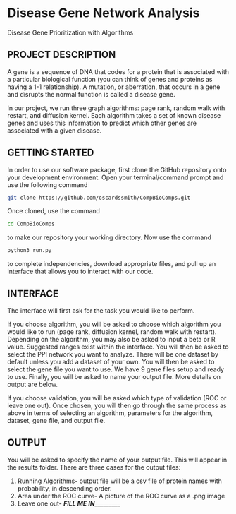 # Disease Gene Network Analysis

Disease Gene Prioritization with Algorithms

## PROJECT DESCRIPTION
 A gene is a sequence of DNA that codes for a protein that is associated with a particular biological function (you can think of genes and proteins as having a 1-1 relationship). A mutation, or aberration, that occurs in a gene and disrupts the normal function is called a disease gene.

 In our project, we run three graph algorithms: page rank, random walk with restart, and diffusion kernel. Each algorithm takes a set of known disease genes and uses this information to predict which other genes are associated with a given disease.

## GETTING STARTED
 In order to use our software package, first clone the GitHub repository onto your development environment. Open your terminal/command prompt and use the following command

 ```bash
 git clone https://github.com/oscardssmith/CompBioComps.git
 ```
Once cloned, use the command

```bash
cd CompBioComps
```
to make our repository your working directory. Now use the command
```bash
python3 run.py
```
to complete independencies, download appropriate files, and pull up an interface that allows you to interact with our code.

## INTERFACE
The interface will first ask for the task you would like to perform.

If you choose algorithm, you will be asked to choose which algorithm you would like to run (page rank, diffusion kernel, random walk with restart). Depending on the algorithm, you may also be asked to input a beta or R value. Suggested ranges exist within the interface. You will then be asked to select the PPI network you want to analyze. There will be one dataset by default unless you add a dataset of your own. You will then be asked to select the gene file you want to use. We have 9 gene files setup and ready to use. Finally, you will be asked to name your output file. More details on output are below.

If you choose validation, you will be asked which type of validation (ROC or leave one out). Once chosen, you will then go through the same process as above in terms of selecting an algorithm, parameters for the algorithm, dataset, gene file, and output file.

## OUTPUT
You will be asked to specify the name of your output file. This will appear in the results folder. There are three cases for the output files:
1. Running Algorithms- output file will be a csv file of protein names with probability, in descending order.
2. Area under the ROC curve- A picture of the ROC curve as a .png image
3. Leave one out- _________FILL ME IN__________________
